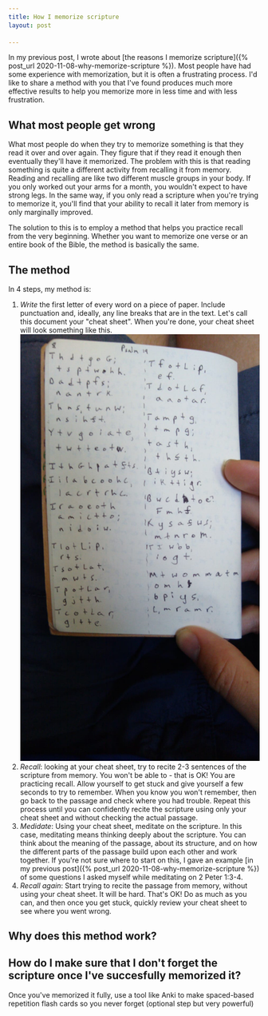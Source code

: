 ```yaml
---
title: How I memorize scripture
layout: post

---
```

In my previous post, I wrote about [the reasons I memorize scripture]({% post_url 2020-11-08-why-memorize-scripture %}). Most people have had some experience with memorization, but it is often a frustrating process. I'd like to share a method with you that I've found produces much more effective results to help you memorize more in less time and with less frustration.

## What most people get wrong

What most people do when they try to memorize something is that they read it over and over again. They figure that if they read it enough then eventually they'll have it memorized. The problem with this is that reading something is quite a different activity from recalling it from memory. Reading and recalling are like two different muscle groups in your body. If you only worked out your arms for a month, you wouldn't expect to have strong legs. In the same way, if you only read a scripture when you're trying to memorize it, you'll find that your ability to recall it later from memory is only marginally improved. 

The solution to this is to employ a method that helps you practice recall from the very beginning. Whether you want to memorize one verse or an entire book of the Bible, the method is basically the same.

## The method

In 4 steps, my  method is:

1. *Write* the first letter of every word on a piece of paper. Include punctuation and, ideally, any line breaks that are in the text. Let's call this document your "cheat sheet". When you're done, your cheat sheet will look something like this. 
![Example of the one-letter strategy](/files/memorization_example.jpeg)
2. *Recall*: looking at your cheat sheet, try to recite 2-3 sentences of the scripture from memory. You won't be able to - that is OK! You are practicing recall. Allow yourself to get stuck and give yourself a few seconds to try to remember. When you know you won't remember, then go back to the passage and check where you had trouble. Repeat this process until you can confidently recite the scripture using only your cheat sheet and without checking the actual passage.
3. *Medidate*: Using your cheat sheet, meditate on the scripture. In this case, meditating means thinking deeply about the scripture. You can think about the meaning of the passage, about its structure, and on how the different parts of the passage build upon each other and work together. If you're not sure where to start on this, I gave an example [in my previous post]({% post_url 2020-11-08-why-memorize-scripture %}) of some questions I asked myself while meditating on 2 Peter 1:3-4.
4. *Recall again*: Start trying to recite the passage from memory, without using your cheat sheet. It will be hard. That's OK! Do as much as you can, and then once you get stuck, quickly review your cheat sheet to see where you went wrong.

## Why does this method work? 

## How do I make sure that I don't forget the scripture once I've succesfully memorized it?

Once you've memorized it fully, use a tool like Anki to make spaced-based repetition flash cards so you never forget (optional step but very powerful)
